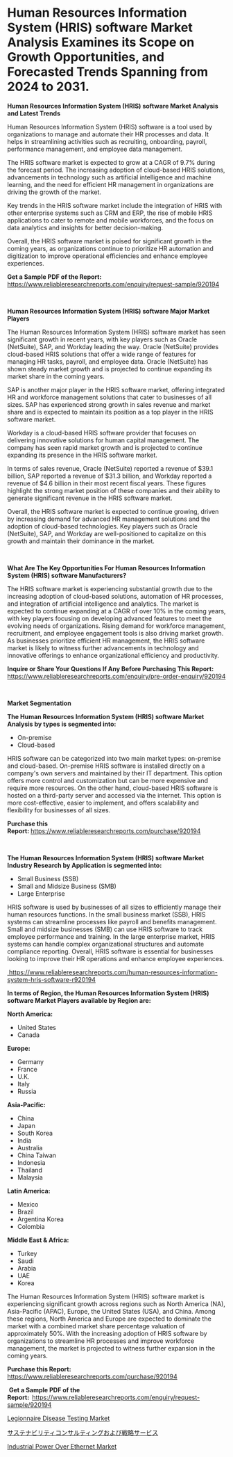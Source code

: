 <p><h1>Human Resources Information System (HRIS) software Market Analysis Examines its Scope on Growth Opportunities, and Forecasted Trends Spanning from 2024 to 2031.</h1></p><p><strong>Human Resources Information System (HRIS) software Market Analysis and Latest Trends</strong></p>
<p><p>Human Resources Information System (HRIS) software is a tool used by organizations to manage and automate their HR processes and data. It helps in streamlining activities such as recruiting, onboarding, payroll, performance management, and employee data management.</p><p>The HRIS software market is expected to grow at a CAGR of 9.7% during the forecast period. The increasing adoption of cloud-based HRIS solutions, advancements in technology such as artificial intelligence and machine learning, and the need for efficient HR management in organizations are driving the growth of the market. </p><p>Key trends in the HRIS software market include the integration of HRIS with other enterprise systems such as CRM and ERP, the rise of mobile HRIS applications to cater to remote and mobile workforces, and the focus on data analytics and insights for better decision-making.</p><p>Overall, the HRIS software market is poised for significant growth in the coming years, as organizations continue to prioritize HR automation and digitization to improve operational efficiencies and enhance employee experiences.</p></p>
<p><strong>Get a Sample PDF of the Report:&nbsp;</strong> <a href="https://www.reliableresearchreports.com/enquiry/request-sample/920194">https://www.reliableresearchreports.com/enquiry/request-sample/920194</a></p>
<p>&nbsp;</p>
<p><strong>Human Resources Information System (HRIS) software Major Market Players</strong></p>
<p><p>The Human Resources Information System (HRIS) software market has seen significant growth in recent years, with key players such as Oracle (NetSuite), SAP, and Workday leading the way. Oracle (NetSuite) provides cloud-based HRIS solutions that offer a wide range of features for managing HR tasks, payroll, and employee data. Oracle (NetSuite) has shown steady market growth and is projected to continue expanding its market share in the coming years.</p><p>SAP is another major player in the HRIS software market, offering integrated HR and workforce management solutions that cater to businesses of all sizes. SAP has experienced strong growth in sales revenue and market share and is expected to maintain its position as a top player in the HRIS software market.</p><p>Workday is a cloud-based HRIS software provider that focuses on delivering innovative solutions for human capital management. The company has seen rapid market growth and is projected to continue expanding its presence in the HRIS software market.</p><p>In terms of sales revenue, Oracle (NetSuite) reported a revenue of $39.1 billion, SAP reported a revenue of $31.3 billion, and Workday reported a revenue of $4.6 billion in their most recent fiscal years. These figures highlight the strong market position of these companies and their ability to generate significant revenue in the HRIS software market.</p><p>Overall, the HRIS software market is expected to continue growing, driven by increasing demand for advanced HR management solutions and the adoption of cloud-based technologies. Key players such as Oracle (NetSuite), SAP, and Workday are well-positioned to capitalize on this growth and maintain their dominance in the market.</p></p>
<p>&nbsp;</p>
<p><strong>What Are The Key Opportunities For Human Resources Information System (HRIS) software Manufacturers?</strong></p>
<p><p>The HRIS software market is experiencing substantial growth due to the increasing adoption of cloud-based solutions, automation of HR processes, and integration of artificial intelligence and analytics. The market is expected to continue expanding at a CAGR of over 10% in the coming years, with key players focusing on developing advanced features to meet the evolving needs of organizations. Rising demand for workforce management, recruitment, and employee engagement tools is also driving market growth. As businesses prioritize efficient HR management, the HRIS software market is likely to witness further advancements in technology and innovative offerings to enhance organizational efficiency and productivity.</p></p>
<p><strong>Inquire or Share Your Questions If Any Before Purchasing This Report:</strong> <a href="https://www.reliableresearchreports.com/enquiry/pre-order-enquiry/920194">https://www.reliableresearchreports.com/enquiry/pre-order-enquiry/920194</a></p>
<p>&nbsp;</p>
<p><strong>Market Segmentation</strong></p>
<p><strong>The Human Resources Information System (HRIS) software Market Analysis by types is segmented into:</strong></p>
<p><ul><li>On-premise</li><li>Cloud-based</li></ul></p>
<p><p>HRIS software can be categorized into two main market types: on-premise and cloud-based. On-premise HRIS software is installed directly on a company's own servers and maintained by their IT department. This option offers more control and customization but can be more expensive and require more resources. On the other hand, cloud-based HRIS software is hosted on a third-party server and accessed via the internet. This option is more cost-effective, easier to implement, and offers scalability and flexibility for businesses of all sizes.</p></p>
<p><strong>Purchase this Report:&nbsp;</strong><a href="https://www.reliableresearchreports.com/purchase/920194">https://www.reliableresearchreports.com/purchase/920194</a></p>
<p>&nbsp;</p>
<p><strong>The Human Resources Information System (HRIS) software Market Industry Research by Application is segmented into:</strong></p>
<p><ul><li>Small Business (SSB)</li><li>Small and Midsize Business (SMB)</li><li>Large Enterprise</li></ul></p>
<p><p>HRIS software is used by businesses of all sizes to efficiently manage their human resources functions. In the small business market (SSB), HRIS systems can streamline processes like payroll and benefits management. Small and midsize businesses (SMB) can use HRIS software to track employee performance and training. In the large enterprise market, HRIS systems can handle complex organizational structures and automate compliance reporting. Overall, HRIS software is essential for businesses looking to improve their HR operations and enhance employee experiences.</p></p>
<p><a href="https://www.reliableresearchreports.com/human-resources-information-system-hris-software-r920194">&nbsp;https://www.reliableresearchreports.com/human-resources-information-system-hris-software-r920194</a></p>
<p><strong>In terms of Region, the Human Resources Information System (HRIS) software Market Players available by Region are:</strong></p>
<p>
    <p> <strong> North America: </strong>
        <ul>
            <li>United States</li>
            <li>Canada</li>
        </ul>
        </p> 
    <p> <strong> Europe: </strong>
        <ul>
            <li>Germany</li>
            <li>France</li>
            <li>U.K.</li>
            <li>Italy</li>
            <li>Russia</li>
        </ul>
        </p> 
    <p> <strong> Asia-Pacific: </strong>
        <ul>
            <li>China</li>
            <li>Japan</li>
            <li>South Korea</li>
            <li>India</li>
            <li>Australia</li>
            <li>China Taiwan</li>
            <li>Indonesia</li>
            <li>Thailand</li>
            <li>Malaysia</li>
        </ul>
        </p> 
    <p> <strong> Latin America: </strong>
        <ul>
            <li>Mexico</li>
            <li>Brazil</li>
            <li>Argentina Korea</li>
            <li>Colombia</li>
        </ul>
        </p> 
    <p> <strong> Middle East & Africa: </strong>
        <ul>
            <li>Turkey</li>
            <li>Saudi</li>
            <li>Arabia</li>
            <li>UAE</li>
            <li>Korea</li>
        </ul>
    </p>
    </p>
<p><p>The Human Resources Information System (HRIS) software market is experiencing significant growth across regions such as North America (NA), Asia-Pacific (APAC), Europe, the United States (USA), and China. Among these regions, North America and Europe are expected to dominate the market with a combined market share percentage valuation of approximately 50%. With the increasing adoption of HRIS software by organizations to streamline HR processes and improve workforce management, the market is projected to witness further expansion in the coming years.</p></p>
<p><strong>Purchase this Report: </strong><a href="https://www.reliableresearchreports.com/purchase/920194">https://www.reliableresearchreports.com/purchase/920194</a></p>
<p>&nbsp;<strong>Get a Sample PDF of the Report:&nbsp;&nbsp;</strong><a href="https://www.reliableresearchreports.com/enquiry/request-sample/920194">https://www.reliableresearchreports.com/enquiry/request-sample/920194</a></p>
<p><strong></strong></p>
<p><p><a href="https://github.com/labibmmn112/Market-Research-Report-List-1/blob/main/legionnaire-disease-testing-market.md">Legionnaire Disease Testing Market</a></p><p><a href="https://github.com/FredaJerde/Market-Research-Report-List-1/blob/main/5661140181935.md">サステナビリティコンサルティングおよび戦略サービス</a></p><p><a href="https://github.com/gladysalidde/Market-Research-Report-List-2/blob/main/industrial-power-over-ethernet-market.md">Industrial Power Over Ethernet Market</a></p></p>